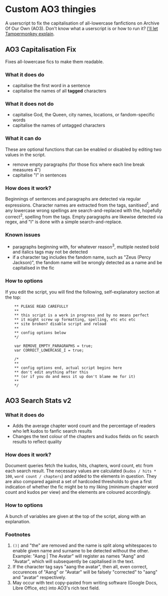 # Custom AO3 thingies
A userscript to fix the capitalisation of all-lowercase fanfictions on Archive Of Our Own (AO3). Don't know what a userscript is or how to run it? [I'll let Tampermonkey explain](https://www.tampermonkey.net).

## AO3 Capitalisation Fix
Fixes all-lowercase fics to make them readable.

### What it does do
* capitalise the first word in a sentence
* capitalise the names of all **tagged** characters

### What it does not do
* capitalise God, the Queen, city names, locations, or fandom-specific words
* capitalise the names of untagged characters

### What it can do
These are optional functions that can be enabled or disabled by editing two values in the script.
* remove empty paragraphs (for those fics where each line break measures 4")
* capitalise "I" in sentences

### How does it work?
Beginnings of sentences and paragraphs are detected via regular expressions. Character names are extracted from the tags, sanitised<sup>1</sup>, and any lowercase wrong spellings are search-and-replaced with the, hopefully correct<sup>2</sup>, spelling from the tags. Empty paragraphs are likewise detected via regex, and "I" is done with a simple search-and-replace.

### Known issues
* paragraphs beginning with, for whatever reason<sup>3</sup>, multiple nested bold and italics tags may not be detected
* if a character tag includes the fandom name, such as "Zeus (Percy Jackson)", the fandom name will be wrongly detected as a name and be capitalised in the fic

### How to options
If you edit the script, you will find the following, self-explanatory section at the top:

```    /*
    ** PLEASE READ CAREFULLY
    **
    ** this script is a work in progress and by no means perfect
    ** it might screw up formatting, spelling, etc etc etc
    ** site broken? disable script and reload
    **
    ** config options below
    */

    var REMOVE_EMPTY_PARAGRAPHS = true;
    var CORRECT_LOWERCASE_I = true;

    /*
    **
    ** config options end, actual script begins here
    ** don't edit anything after this
    ** (or if you do and mess it up don't blame me for it)
    **
    */
```

## AO3 Search Stats v2

### What it does do
* Adds the average chapter word count and the percentage of readers who left kudos to fanfic search results
* Changes the text colour of the chapters and kudos fields on fic search results to reflect quality

### How does it work?
Document queries fetch the kudos, hits, chapters, word count, etc from each search result. The necessary values are calculated (`kudos / hits * 100`, `word count / chapters`) and added to the elements in question. They are also compared against a set of hardcoded thresholds to give a first indication of whether the fic might be to my liking (minimum chapter word count and kudos per view) and the elements are coloured accordingly.

### How to options
A bunch of variables are given at the top of the script, along with an explanation.

### Footnotes
1. `()|` and "the" are removed and the name is split along whitespaces to enable given name and surname to be detected without the other. Example: "Aang | The Avatar" will  register as names "Aang" and "Avatar", which will subsequently be capitalised in the text.
2. If the character tag says "aang the avatar", then all, even correct, occurences of "Aang" or "Avatar" will be falsely "corrected" to "aang" and "avatar" respectively.
3. May occur with text copy-pasted from writing software (Google Docs, Libre Office, etc) into AO3's rich text field.

